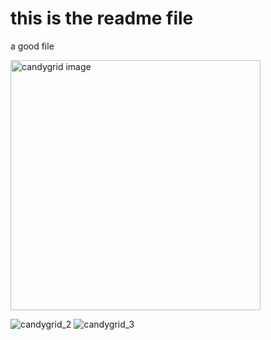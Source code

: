 # this is the readme file
a good file

<img width="400" alt="candygrid image" src="https://user-images.githubusercontent.com/46717848/163416938-9a6f9f31-bb3e-451f-a9f7-cd9570168af6.png">




![candygrid_2](https://user-images.githubusercontent.com/46717848/163417608-e4840ae0-fbb2-4913-b957-76eecb76c517.png)
![candygrid_3](https://user-images.githubusercontent.com/46717848/163417615-ed04e85b-4391-4a88-ad4d-8bec94d422b2.png)
